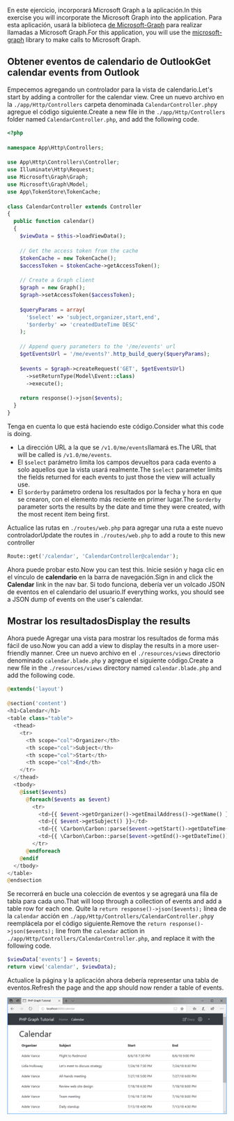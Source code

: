 <!-- markdownlint-disable MD002 MD041 -->

<span data-ttu-id="71ef0-101">En este ejercicio, incorporará Microsoft Graph a la aplicación.</span><span class="sxs-lookup"><span data-stu-id="71ef0-101">In this exercise you will incorporate the Microsoft Graph into the application.</span></span> <span data-ttu-id="71ef0-102">Para esta aplicación, usará la biblioteca [de Microsoft-Graph](https://github.com/microsoftgraph/msgraph-sdk-php) para realizar llamadas a Microsoft Graph.</span><span class="sxs-lookup"><span data-stu-id="71ef0-102">For this application, you will use the [microsoft-graph](https://github.com/microsoftgraph/msgraph-sdk-php) library to make calls to Microsoft Graph.</span></span>

## <a name="get-calendar-events-from-outlook"></a><span data-ttu-id="71ef0-103">Obtener eventos de calendario de Outlook</span><span class="sxs-lookup"><span data-stu-id="71ef0-103">Get calendar events from Outlook</span></span>

<span data-ttu-id="71ef0-104">Empecemos agregando un controlador para la vista de calendario.</span><span class="sxs-lookup"><span data-stu-id="71ef0-104">Let's start by adding a controller for the calendar view.</span></span> <span data-ttu-id="71ef0-105">Cree un nuevo archivo en la `./app/Http/Controllers` carpeta denominada `CalendarController.php`y agregue el código siguiente.</span><span class="sxs-lookup"><span data-stu-id="71ef0-105">Create a new file in the `./app/Http/Controllers` folder named `CalendarController.php`, and add the following code.</span></span>

```php
<?php

namespace App\Http\Controllers;

use App\Http\Controllers\Controller;
use Illuminate\Http\Request;
use Microsoft\Graph\Graph;
use Microsoft\Graph\Model;
use App\TokenStore\TokenCache;

class CalendarController extends Controller
{
  public function calendar()
  {
    $viewData = $this->loadViewData();

    // Get the access token from the cache
    $tokenCache = new TokenCache();
    $accessToken = $tokenCache->getAccessToken();

    // Create a Graph client
    $graph = new Graph();
    $graph->setAccessToken($accessToken);

    $queryParams = array(
      '$select' => 'subject,organizer,start,end',
      '$orderby' => 'createdDateTime DESC'
    );

    // Append query parameters to the '/me/events' url
    $getEventsUrl = '/me/events?'.http_build_query($queryParams);

    $events = $graph->createRequest('GET', $getEventsUrl)
      ->setReturnType(Model\Event::class)
      ->execute();

    return response()->json($events);
  }
}
```

<span data-ttu-id="71ef0-106">Tenga en cuenta lo que está haciendo este código.</span><span class="sxs-lookup"><span data-stu-id="71ef0-106">Consider what this code is doing.</span></span>

- <span data-ttu-id="71ef0-107">La dirección URL a la que se `/v1.0/me/events`llamará es.</span><span class="sxs-lookup"><span data-stu-id="71ef0-107">The URL that will be called is `/v1.0/me/events`.</span></span>
- <span data-ttu-id="71ef0-108">El `$select` parámetro limita los campos devueltos para cada evento a solo aquellos que la vista usará realmente.</span><span class="sxs-lookup"><span data-stu-id="71ef0-108">The `$select` parameter limits the fields returned for each events to just those the view will actually use.</span></span>
- <span data-ttu-id="71ef0-109">El `$orderby` parámetro ordena los resultados por la fecha y hora en que se crearon, con el elemento más reciente en primer lugar.</span><span class="sxs-lookup"><span data-stu-id="71ef0-109">The `$orderby` parameter sorts the results by the date and time they were created, with the most recent item being first.</span></span>

<span data-ttu-id="71ef0-110">Actualice las rutas en `./routes/web.php` para agregar una ruta a este nuevo controlador</span><span class="sxs-lookup"><span data-stu-id="71ef0-110">Update the routes in `./routes/web.php` to add a route to this new controller</span></span>

```php
Route::get('/calendar', 'CalendarController@calendar');
```

<span data-ttu-id="71ef0-111">Ahora puede probar esto.</span><span class="sxs-lookup"><span data-stu-id="71ef0-111">Now you can test this.</span></span> <span data-ttu-id="71ef0-112">Inicie sesión y haga clic en el vínculo de **calendario** en la barra de navegación.</span><span class="sxs-lookup"><span data-stu-id="71ef0-112">Sign in and click the **Calendar** link in the nav bar.</span></span> <span data-ttu-id="71ef0-113">Si todo funciona, debería ver un volcado JSON de eventos en el calendario del usuario.</span><span class="sxs-lookup"><span data-stu-id="71ef0-113">If everything works, you should see a JSON dump of events on the user's calendar.</span></span>

## <a name="display-the-results"></a><span data-ttu-id="71ef0-114">Mostrar los resultados</span><span class="sxs-lookup"><span data-stu-id="71ef0-114">Display the results</span></span>

<span data-ttu-id="71ef0-115">Ahora puede Agregar una vista para mostrar los resultados de forma más fácil de uso.</span><span class="sxs-lookup"><span data-stu-id="71ef0-115">Now you can add a view to display the results in a more user-friendly manner.</span></span> <span data-ttu-id="71ef0-116">Cree un nuevo archivo en el `./resources/views` directorio denominado `calendar.blade.php` y agregue el siguiente código.</span><span class="sxs-lookup"><span data-stu-id="71ef0-116">Create a new file in the `./resources/views` directory named `calendar.blade.php` and add the following code.</span></span>

```php
@extends('layout')

@section('content')
<h1>Calendar</h1>
<table class="table">
  <thead>
    <tr>
      <th scope="col">Organizer</th>
      <th scope="col">Subject</th>
      <th scope="col">Start</th>
      <th scope="col">End</th>
    </tr>
  </thead>
  <tbody>
    @isset($events)
      @foreach($events as $event)
        <tr>
          <td>{{ $event->getOrganizer()->getEmailAddress()->getName() }}</td>
          <td>{{ $event->getSubject() }}</td>
          <td>{{ \Carbon\Carbon::parse($event->getStart()->getDateTime())->format('n/j/y g:i A') }}</td>
          <td>{{ \Carbon\Carbon::parse($event->getEnd()->getDateTime())->format('n/j/y g:i A') }}</td>
        </tr>
      @endforeach
    @endif
  </tbody>
</table>
@endsection
```

<span data-ttu-id="71ef0-117">Se recorrerá en bucle una colección de eventos y se agregará una fila de tabla para cada uno.</span><span class="sxs-lookup"><span data-stu-id="71ef0-117">That will loop through a collection of events and add a table row for each one.</span></span> <span data-ttu-id="71ef0-118">Quite la `return response()->json($events);` línea de la `calendar` acción en `./app/Http/Controllers/CalendarController.php`y reemplácela por el código siguiente.</span><span class="sxs-lookup"><span data-stu-id="71ef0-118">Remove the `return response()->json($events);` line from the `calendar` action in `./app/Http/Controllers/CalendarController.php`, and replace it with the following code.</span></span>

```php
$viewData['events'] = $events;
return view('calendar', $viewData);
```

<span data-ttu-id="71ef0-119">Actualice la página y la aplicación ahora debería representar una tabla de eventos.</span><span class="sxs-lookup"><span data-stu-id="71ef0-119">Refresh the page and the app should now render a table of events.</span></span>

![Captura de pantalla de la tabla de eventos](./images/add-msgraph-01.png)